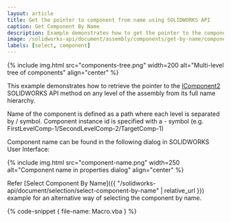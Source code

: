 ```yaml
---
layout: article
title: Get the pointer to component from name using SOLIDWORKS API
caption: Get Component By Name
description: Example demonstrates how to get the pointer to the component at any level of the assembly from its full name
image: /solidworks-api/document/assembly/components/get-by-name/components-tree.png
labels: [select, component]
---
```

{% include img.html src="components-tree.png" width=200 alt="Multi-level tree of components" align="center" %}

This example demonstrates how to retrieve the pointer to the [IComponent2](http://help.solidworks.com/2017/english/api/sldworksapi/solidworks.interop.sldworks~solidworks.interop.sldworks.icomponent2.html) SOLIDWORKS API method on any level of the assembly from its full name hierarchy.

Name of the component is defined as a path where each level is separated by / symbol. Component instance id is specified with a - symbol (e.g. FirstLevelComp-1/SecondLevelComp-2/TargetComp-1)

Component name can be found in the following dialog in SOLIDWORKS User Interface:

{% include img.html src="component-name.png" width=250 alt="Component name in properties dialog" align="center" %}

Refer [Select Component By Name]({{ "/solidworks-api/document/selection/select-component-by-name" | relative_url }}) example for an alternative way of selecting the component by name.

{% code-snippet { file-name: Macro.vba } %}
